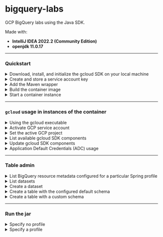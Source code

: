 # bigquery-labs

GCP BigQuery labs using the Java SDK.

Made with:
- **IntelliJ IDEA 2022.2 (Community Edition)**
- **openjdk 11.0.17**


---


### Quickstart

<details>
<summary>Download, install, and initialize the gcloud SDK on your local machine</summary>

Refer to the <a href="https://cloud.google.com/sdk/docs/install#other_installation_options">`gcloud` CLI documentation</a> to complete this step.

Install the `gcloud` SDK to the user's home directory (e.g., `/Users/USERNAME/google-cloud-sdk`). 

When it's finished installing, add the `gcloud` executable to your system's `$PATH` and run the command:

```shell
gcloud init
```

</details>


<details>
<summary>Create and store a service account key</summary>

The `Dockerfile` of this project will map the directory:

`/Users/USERNAME/.config/gcloud`

to a volume on the container instance: 

`/root/.config/gcloud`

so that the **_service account key_** and **_application default credentials_** used locally are also available for the container instance.

Read <a href="https://cloud.google.com/iam/docs/keys-create-delete#iam-service-account-keys-create-gcloud">here</a> for more information about creating service account keys.

### macOS

Store the service account key at the location:

`/Users/USERNAME/.config/gcloud`

**Replace the following**:

- `USERNAME`: the current user's username

e.g.,

`/Users/squidmin/.config/gcloud/sa-private-key.json`

### Windows

TBD

</details>


<details>
<summary>Add the Maven wrapper</summary>

Ensure that Maven is already installed on the machine that will run the container.

In the root of this project, run the command:

```shell
mvn wrapper:wrapper
```

Read <a href="https://maven.apache.org/install.html">here</a> for more information about installing Maven.

</details>


<details>
<summary>Build the container image</summary>

```shell
docker build -t bigquery-labs .
```

</details>


<details>
<summary>Start a container instance</summary>

```shell
docker run \
  --rm -it \
  -e GCP_PROJECT_ID=PROJECT_ID \
  -v $HOME/.config/gcloud:/root/.config/gcloud \
  -v $HOME/.m2:/root/.m2 \
  bigquery-labs
```

**Replace the following**:
- `PROJECT_ID`: the project ID for the target GCP project.

Example with `lofty-root-305785` as the `GCP_PROJECT_ID`:

```shell
docker run \
  --rm -it \
  -e GCP_PROJECT_ID=lofty-root-305785 \
  -v $HOME/.config/gcloud:/root/.config/gcloud \
  -v $HOME/.m2:/root/.m2 \
  bigquery-labs
```

</details>


---


### `gcloud` usage in instances of the container

<details>
<summary>Using the gcloud executable</summary>

<blockquote>
<strong><i>Note</i></strong>: In the container image, the absolute path of the <code>gcloud</code> executable is assigned to the <code>$GCLOUD</code> environment variable.
<br/>
The below example demonstrates how to use this environment variable to execute <code>gcloud</code> commands:
<br/><br/>
<code>$GCLOUD auth activate-service-account --key-file=${GOOGLE_APPLICATION_CREDENTIALS}</code>
<br/><br/>
Instead of typing the absolute path, as in
<br/><br/>
<code>/usr/local/google-cloud-sdk/bin/gcloud</code>
<br/><br/>
run <code>gcloud</code> commands using this environment variable.
</blockquote>

</details>


<details>
<summary>Activate GCP service account</summary>

The container image stores the user's service account key in the `GOOGLE_APPLICATION_CREDENTIALS` environment variable, so the user can activate their service account using the below command:

```shell
$GCLOUD auth activate-service-account --key-file=${GOOGLE_APPLICATION_CREDENTIALS}
```

</details>


<details>
<summary>Set the active GCP project</summary>

```shell
$GCLOUD config set project ${GCP_PROJECT_ID}
```

`ENV_GCP_PROJECT_ID` is the same project ID passed via the `docker run` command when starting the container.

</details>


<details>
<summary>List available gcloud SDK components</summary>

```shell
$GCLOUD components list
```

</details>


<details>
<summary>Update gcloud SDK components</summary>

```shell
$GCLOUD components update
```

</details>


<details>
<summary>Application Default Credentials (ADC) usage</summary>

In an interactive container instance, run the following commands:

```shell
$GCLOUD auth login
$GCLOUD auth application-default login
```

</details>


---


### Table admin

<details>
<summary>List BigQuery resource metadata configured for a particular Spring profile</summary>

```shell
./mvnw \
  -Dtest=BigQueryAdminClientIntegrationTest#echoDefaultBigQueryResourceMetadata \
  test -P PROFILE_NAME \
  -DprojectId="PROJECT_ID"
```

**Replace the following**:
- `PROFILE_NAME`: the name of the profile to activate for the method execution.

For example, assuming the name of the profile to activate is `integration`:

```shell
./mvnw \
  -Dtest=BigQueryAdminClientIntegrationTest#echoDefaultBigQueryResourceMetadata \
  test -P integration \
  -DprojectId="lofty-root-378503"
```

The `-DargLine` parameter can also indicate the profile to activate.

```shell
./mvnw \
  -DargLine="-Dspring.profiles.active=PROFILE_NAME" \
  -Dtest=BigQueryAdminClientIntegrationTest#echoDefaultBigQueryResourceMetadata \
  test \
  -DprojectId="PROJECT_ID"
```

**Replace the following**:
- `PROFILE_NAME`: the name of the profile to activate.

For example, assuming the name of the profile to activate is `integration`:

```shell
./mvnw \
  -DargLine="-Dspring.profiles.active=integration" \
  -Dtest=BigQueryAdminClientIntegrationTest#echoDefaultBigQueryResourceMetadata \
  test \
  -DprojectId="lofty-root-378503"
```

</details>


<details>
<summary>List datasets</summary>

```shell
./mvnw \
  -Dtest=BigQueryAdminClientIntegrationTest#listDatasets \
  test -P PROFILE_NAME \
  -projectId="PROJECT_ID"
```

**Replace the following**:
- `PROJECT_ID`: the project ID of the GCP project to target.
- `PROFILE_NAME`: the name of the profile to activate.

Example:

```shell
./mvnw \
  -Dtest=BigQueryAdminClientIntegrationTest#listDatasets \
  test -P integration \
  -DprojectId="lofty-root-378503"
```

</details>


<details>
<summary>Create a dataset</summary>

```shell
./mvnw \
  -Dtest=BigQueryAdminClientIntegrationTest#createDataset \
  test -P integration \
  -DprojectId="PROJECT_ID" \
  -DdatasetName="DATASET_NAME"
```

**Replace the following**:
- `PROJECT_ID`: the project ID of the GCP project to target.
- `DATASET_NAME`: the name of the dataset to target.

Example:

```shell
./mvnw \
  -Dtest=BigQueryAdminClientIntegrationTest#createDataset \
  test -P integration \
  -DprojectId="lofty-root-378503" \
  -DdatasetName="test_dataset_123"
```

</details>


<details>
<summary>Create a table with the configured default schema</summary>

```shell
./mvnw \
  -Dtest=BigQueryAdminClientIntegrationTest#createTableWithDefaultSchema \
  test -P PROFILE_NAME \
  -DprojectId="PROJECT_ID" \
  -DdatasetName="DATASET_NAME" \
  -DtableName="TABLE_NAME"
```

**Replace the following**:
- `PROFILE_NAME`: the name of the profile to activate for the method execution.
- `PROJECT_ID`: the name of the GCP project ID to target.
- `DATASET_NAME`: the name of the BigQuery dataset to target.
- `TABLE_NAME`: the name of the BigQuery table to target.

Example using the `integration` profile:

```shell
./mvnw \
  -Dtest=BigQueryAdminClientIntegrationTest#createTableWithDefaultSchema \
  test -P integration \
  -DprojectId="lofty-root-378503" \
  -DdatasetName="test_dataset_123" \
  -DtableName="test_table_123"
```

</details>


<details>
<summary>Create a table with a custom schema</summary>

```shell
./mvnw \
  -Dtest=BigQueryAdminClientIntegrationTest#createTableWithCustomSchema \
  test -P PROFILE_NAME \
  -DprojectId="PROJECT_ID" \
  -DdatasetName="DATASET_NAME" \
  -DtableName="TABLE_NAME" \
  -Dschema="name_1,datatype_1;name_2,datatype_2;[...];name_n,datatype_n"
```

**Replace the following**:
- `PROFILE_NAME`: the name of the profile to activate for the method execution.
- `PROJECT_ID`: the name of the GCP project ID to target.
- `DATASET_NAME`: the name of the BigQuery dataset to target.
- `TABLE_NAME`: the name of the BigQuery table to target.

Example using the `integration` profile:

```shell
./mvnw \
  -Dtest=BigQueryAdminClientIntegrationTest#createTableWithCustomSchema \
  test -P integration \
  -DprojectId="lofty-root-378503" \
  -DdatasetName="test_dataset_123" \
  -DtableName="test_table_321" \
  -Dschema="id,string;client_name,string;active,bool;creation_timestamp,datetime;last_update_timestamp,datetime"
```

</details>


---


### Run the jar

<details>
<summary>Specify no profile</summary>

```shell
mvn spring-boot:run
```

</details>


<details>
<summary>Specify a profile</summary>

```shell
mvn spring-boot:run -Dspring-boot.run.profiles=local
```

</details>
